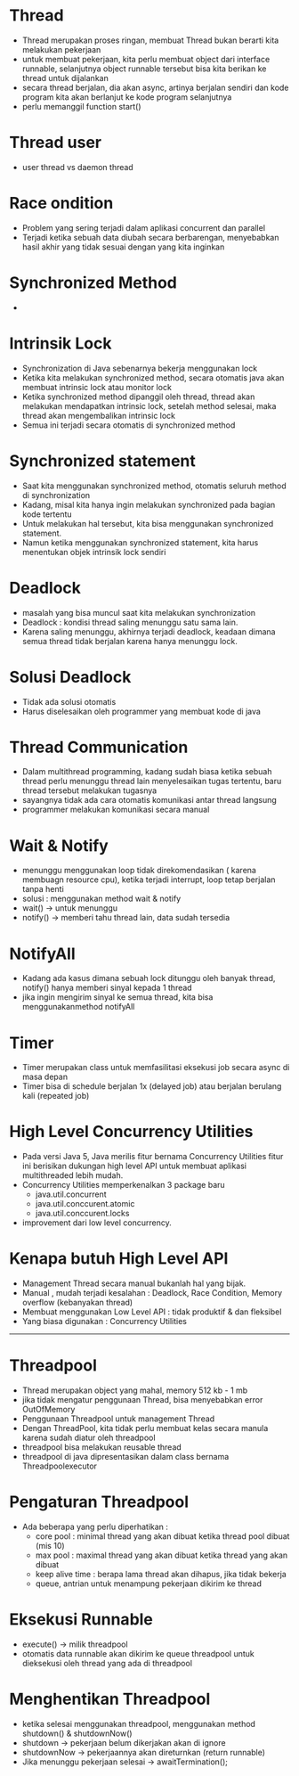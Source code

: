 # Thread
- Thread merupakan proses ringan, membuat Thread bukan berarti kita melakukan pekerjaan
- untuk membuat pekerjaan, kita perlu membuat object dari interface runnable, selanjutnya object runnable tersebut bisa kita berikan ke thread untuk dijalankan
- secara thread berjalan, dia akan async, artinya berjalan sendiri dan kode program kita akan berlanjut ke kode program selanjutnya
- perlu memanggil function start()

# Thread user
- user thread vs daemon thread

# Race ondition
- Problem yang sering terjadi dalam aplikasi concurrent dan parallel
- Terjadi ketika sebuah data diubah secara berbarengan, menyebabkan hasil akhir yang tidak sesuai dengan yang kita inginkan


# Synchronized Method
- 

# Intrinsik Lock
- Synchronization di Java sebenarnya bekerja menggunakan lock
- Ketika kita melakukan synchronized method, secara otomatis java akan membuat intrinsic lock atau monitor lock
- Ketika synchronized method dipanggil oleh thread, thread akan melakukan mendapatkan intrinsic lock, setelah method selesai, maka thread akan mengembalikan intrinsic lock
- Semua ini terjadi secara otomatis di synchronized method

# Synchronized statement
- Saat kita menggunakan synchronized method, otomatis seluruh method di synchronization
- Kadang, misal kita hanya ingin melakukan synchronized pada bagian kode tertentu
- Untuk melakukan hal tersebut, kita bisa menggunakan synchronized statement.
- Namun ketika menggunakan synchronized statement, kita harus menentukan objek intrinsik lock sendiri


# Deadlock
- masalah yang bisa muncul saat kita melakukan synchronization
- Deadlock : kondisi thread saling menunggu satu sama lain.
- Karena saling menunggu, akhirnya terjadi deadlock, keadaan dimana semua thread tidak berjalan karena hanya menunggu lock.

# Solusi Deadlock
- Tidak ada solusi otomatis
- Harus diselesaikan oleh programmer yang membuat kode di java

# Thread Communication
- Dalam multithread programming, kadang sudah biasa ketika sebuah thread perlu menunggu thread lain menyelesaikan tugas tertentu, baru thread tersebut melakukan tugasnya
- sayangnya tidak ada cara otomatis komunikasi antar thread langsung
- programmer melakukan komunikasi secara manual

# Wait & Notify
- menunggu menggunakan loop tidak direkomendasikan ( karena membuagn resource cpu), ketika terjadi interrupt, loop tetap berjalan tanpa henti
- solusi : menggunakan method wait & notify
- wait() -> untuk menunggu
- notify() -> memberi tahu thread lain, data sudah tersedia


# NotifyAll
- Kadang ada kasus dimana sebuah lock ditunggu oleh banyak thread, notify() hanya memberi sinyal kepada 1 thread
- jika ingin mengirim sinyal ke semua thread, kita bisa menggunakanmethod notifyAll
 

# Timer
- Timer merupakan class untuk memfasilitasi eksekusi job secara async di masa depan
- Timer bisa di schedule berjalan 1x (delayed job) atau berjalan berulang kali (repeated job)

# High Level Concurrency Utilities
- Pada versi Java 5, Java merilis fitur bernama Concurrency Utilities fitur ini berisikan dukungan high level API untuk membuat aplikasi multithreaded lebih mudah.
- Concurrency Utilities memperkenalkan 3 package baru
  - java.util.concurrent
  - java.util.conccurent.atomic
  - java.util.conccurent.locks
- improvement dari low level concurrency.


# Kenapa butuh High Level API
- Management Thread secara manual bukanlah hal yang bijak.
- Manual , mudah terjadi kesalahan : Deadlock, Race Condition, Memory overflow (kebanyakan thread)
- Membuat menggunakan Low Level API : tidak produktif & dan fleksibel
- Yang biasa digunakan : Concurrency Utilities

---

# Threadpool
- Thread merupakan object yang mahal, memory 512 kb - 1 mb
- jika tidak mengatur penggunaan Thread, bisa menyebabkan error OutOfMemory
- Penggunaan Threadpool untuk management Thread
- Dengan ThreadPool, kita tidak perlu membuat kelas secara manula karena sudah diatur oleh threadpool
- threadpool bisa melakukan reusable thread
- threadpool di java dipresentasikan dalam class bernama Threadpoolexecutor

# Pengaturan Threadpool
- Ada beberapa yang perlu diperhatikan :
  - core pool : minimal thread yang akan dibuat ketika thread pool dibuat (mis 10)
  - max pool : maximal thread yang akan dibuat ketika thread yang akan dibuat
  - keep alive time : berapa lama thread akan dihapus, jika tidak bekerja
  - queue, antrian untuk menampung pekerjaan dikirim ke thread

# Eksekusi Runnable
- execute() -> milik threadpool
- otomatis data runnable akan dikirim ke queue threadpool untuk dieksekusi oleh thread yang ada di threadpool

# Menghentikan Threadpool
- ketika selesai menggunakan threadpool, menggunakan method shutdown() & shutdownNow()
- shutdown -> pekerjaan belum dikerjakan akan di ignore
- shutdownNow -> pekerjaannya akan direturnkan (return runnable)
- Jika menunggu pekerjaan selesai -> awaitTermination();